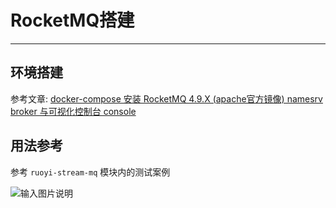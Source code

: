 # RocketMQ搭建
- - -
## 环境搭建
参考文章: [docker-compose 安装 RocketMQ 4.9.X (apache官方镜像) namesrv broker 与可视化控制台 console](https://lionli.blog.csdn.net/article/details/125798865)

## 用法参考
参考 `ruoyi-stream-mq` 模块内的测试案例

![输入图片说明](https://foruda.gitee.com/images/1660031496623275622/屏幕截图.png "屏幕截图.png")